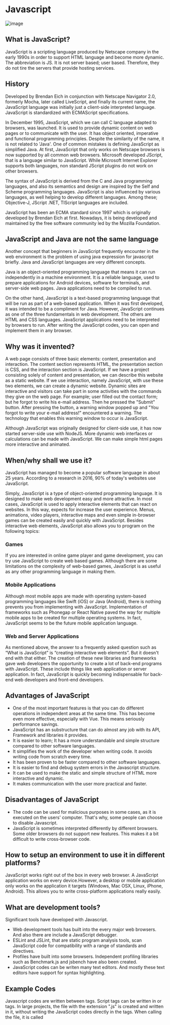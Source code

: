 # Javascript

![image](https://user-images.githubusercontent.com/36481108/80894405-651bb180-8ce3-11ea-9b2e-c40967adcfca.png)


## What is JavaScript?

JavaScript is a scripting language produced by Netscape company in the early 1990s in order to support HTML language and become more dynamic. The abbreviation is JS. It is not server based; user based. Therefore, they do not tire the servers that provide hosting services.

## History 

Developed by Brendan Eich in conjunction with Netscape Navigator 2.0, formerly Mocha, later called LiveScript, and finally its current name, the JavaScript language was initially just a client-side interpreted language. JavaScript is standardized with ECMAScript specifications.

In December 1995, JavaScript, which we can call C language adapted to browsers, was launched. It is used to provide dynamic content on web pages or to communicate with the user.  It has object oriented, imperative and functional programming principles. Despite the similarity of the name, it is not related to 'Java'. One of common mistakes is defining JavaScript as simplified Java. At first, JavaScript that only works on Netscape browsers is now supported by all common web browsers. Microsoft developed JScript, that is a language similar to JavaScript. While Microsoft Internet Explorer supports both languages, non standard JScript plugins do not work on other browsers.

The syntax of JavaScript is derived from the C and Java programming languages, and also its semantics and design are inspired by the Self and Scheme programming languages. JavaScript is also influenced by various languages, as well helping to develop different languages. Among these; Objective-J, JScript .NET, TIScript languages are included.

JavaScript has been an ECMA standard since 1997 which is originally developed by Brendan Eich at first. Nowadays, it is being developed and maintained by the free software community led by the Mozilla Foundation.

## JavaScript and Java are not the same language

Another concept that beginners in JavaScript frequently encounter in the web environment is the problem of using java expression for javascript briefly. Java and JavaScript languages are very different concepts.

Java is an object-oriented programming language that means it can run independently in a machine environment. It is a reliable language, used to prepare applications for Android devices, software for terminals, and server-side web pages. Java applications need to be compiled to run.

On the other hand, JavaScript is a text-based programming language that will be run as part of a web-based application. When it was first developed, it was intended to be a compliment for Java. However, JavaScript continues as one of the three fundamentals in web development. The others are HTML and CSS languages. JavaScript applications need to be interpreted by browsers to run. After writing the  JavaScript codes, you can open and implement them in any browser.

## Why was it invented?

A web page consists of three basic elements: content, presentation and interaction. The content section represents HTML, the presentation section is CSS, and the interaction section is JavaScript. If we have a project consisting solely of content and presentation, we can describe this website as a static  website. If  we use interaction, namely JavaScript, with use these two elements, we can create a dynamic website. Dynamic sites are interactive and visitors can take part in some activities with the commands they give on the web page. For example; user filled out the contact form; but he forgot to write his e-mail address. Then he pressed the "Submit" button. After pressing the button, a warning window popped up and "You forgot to write your e-mail address!" encountered a warning. The technology that enables this warning window to occur is JavaScript.

Although JavaScript was originally designed for client-side use, it has now started server-side use with NodeJS. More dynamic web interfaces or calculations can be made with JavaScript. We can make simple html pages more interactive and animated.

## When/why shall we use it?

JavaScript has managed to become a popular software language in about 25 years. According to a research in 2016, 90% of today's websites use JavaScript.

Simply, JavaScript is a type of object-oriented programming language. It is designed to make web development easy and more attractive. In most cases, JavaScript is used to apply interactive elements that can react on websites. In this way, expects for increase the user experience. Menus, animations, video players, interactive maps and even simple in-browser games can be created easily and quickly with JavaScript. Besides interactive web elements, JavaScript also allows you to program on the following topics:

### Games
If you are interested in online game player and game development, you can try use JavaScript to create web based games. Although there are some limitations on the complexity of web-based games, JavaScript is as useful as any other programming language in making them.

### Mobile Applications
Although most mobile apps are made with operating system-based programming languages like Swift (iOS) or Java (Android), there is nothing prevents you from implementing with JavaScript. Implementation of frameworks such as Phonegap or React Native paved the way for multiple mobile apps to be created for multiple operating systems. In fact, JavaScript seems to be the future mobile application language.

### Web and Server Applications
As mentioned above, the answer to a frequently asked question such as “What is JavaScript” is “creating interactive web elements”. But it doesn't end with that either. The creation of these new libraries and frameworks gave web developers the opportunity to create a lot of back-end programs with JavaScript. These include things like web application or server application. In fact, JavaScript is quickly becoming indispensable for back-end web developers and front-end developers.

## Advantages of JavaScript

*	One of the most important features is that you can do different operations in independent areas at the same time. This has become even more effective, especially with Vue. This means seriously performance savings.
*	JavaScript has an substructure that can do almost any job with its API, Framework and libraries it provides. 
*	It is easier to learn; It has a more understandable and simple structure compared to other software languages.
*	It simplifies the work of the developer when writing code. It avoids writing code from scratch every time.
*	It has been proven to be faster compared to other software languages. 
*	It is easier to find and debug system errors in the Javascript structure.
*	It can be used to make the static and simple structure of HTML more interactive and dynamic.
*	It makes communication with the user more practical and faster.

## Disadvantages of JavaScript

* The code can be used for malicious purposes in some cases, as it is executed on the users' computer. That's why, some people can choose to disable Javascript.
* JavaScript is sometimes interpreted differently by different browsers. Some older browsers do not support new features. This makes it a bit difficult to write cross-browser code.

## How to setup an environment to use it in different platforms?

JavaScript works right out of the box in every web browser. A JavaScript application works on every device.However, a desktop or mobile application only works on the application it targets (Windows, Mac OSX, Linux, iPhone, Android). This allows you to write cross-platform applications really easily.

## What are development tools? 

Significant tools have developed with Javascript.
   - Web development tools has built into the every major web browsers. And also there are include a JavaScript debugger.
   - ESLint and JSLint, that are static program analysis tools, scan JavaScript code for compatibility with a range of standards and directives.
   - Profiles have built into some browsers. Independent profiling libraries such as Benchmark.js and jsbench have also been created.
   - JavaScript codes can be writen many text editors. And mostly these text editors have support for syntax highlighting.

## Example Codes

Javascript codes are written between <script> </script> tags. Script tags can be written in <head> or <body> tags. In large projects, the file with the extension ".js" is created and written in it, without writing the JavaScript codes directly in the <script> </script> tags. When calling the file, it is called <script src = ”file.js”>.

1. In the example below, it counts the characters entered in the text box and shows how many more characters we can type according to the specified number of characters. As you enter the character in the textarea in this example, the information about how much character is left will be displayed on the screen instantly.
```
<!DOCTYPE html>
<html>
<head>
    <title>example</title>
</head>
<body>
  Comment : <br>
  <textarea rows="20" id="myTextareaId"></textarea>
  <div id="resultId"></div>
<script>
      var myTextareaId =document.querySelector('# myTextareaId ');  
      var resultId=document.querySelector('#resultId');  
    
    myTextareaId.oninput=function(){
       var max=60;
       this.value=this.value.substr(0,max);
       var remaining= max-this.value.length;
       resultId.innerHTML=' Remaining Character : '+remaining;
    }
</script>
    
</body>
</html>
```

2. Refresh the page every 3 seconds with the Arrow function:
```
<script>
setInterval(()=>window.location.reload(false),3000);
</script>
```

3. Refresh the page every 3 seconds with anonymous function:
```
<script>
setInterval(function(){
window.location.reload(false);
},5000);
</script>
```

4. In this example, we will display the x and y coordinate information on the screen by taking the position of the mouse that we moved in the web browser. It will be seen that the coordinate information changes as the mouse moves over the scanner.
```
<script>
// codes that will work as the mouse is moved on the window
window.onmousemove=function(event)
{
// all information about the event that is happening is assigned to the event variable. 
var xposition=event.clientX;
var yposition=event.clientY;
 
//clientX: mouse position on the x-axis
//clientY: mouse position on the y-axis
 
console.log("x Coordinate = " + xposition + "       y Coordinate ="  + yposition) 
} 
</script>
```

5. Validation E-mail address with JavaScript
In the example, there will be an input field for e-mail and will be checked whether the e-mail is valid or not when button is pressed. Since javascript is running client-side, e-mail verification will run after clicking the button.
Take a text input in html and a button input like this 
```
<input type='text' id='emailId'/>
<input type='submit' name='submit' onclick='Javascript:isValid();'/>
```
Now when the button is clicked then the JavaScript function SubmitFunction() will be called. Now write the bellow code in this function.
```
script language="javascript">

    function isValid() {

    var email = document.getElementById('emailId');
    var filter = /^([a-zA-Z0-9_\.\-])+\@(([a-zA-Z0-9\-])+\.)+([a-zA-Z0-9]{2,4})+$/;

    if (!filter.test(email.value)) {
    alert('Please provide a valid email address');
    email.focus;
    return false;
    }}
</script>
```

## How do browsers interpret JavaScript?

JavaScript is designed as a scripting language in terms of design. As the host environment, it works mostly within the structure we call browsers. However, JavaScript can run in any environment where is an interpreted language and interpreter.

As developers, we run JavaScript most on the browser. Of course, some interpreters are required for this language to run. Nowadays, applications such as Chrome, Firefox, Safari, Internet Explorer, Opera, which come to mind when it comes to browsers, use tools called Engine to interpret JavaScript.

In fact, the name of the V8 Engine, which is the JavaScript interpreter of Chrome, was designed as V and was inspired by an 8 cylinder engine type. This type of engine is known for its good performance and very fuel burning.

JavaScript engines used by browsers;
* Chrome - V8
* Firefox - SpiderMonkey
* IE - Chakra
* Safari – JavaScriptCore

SpiderMonkey was developed as the first JavaScript engine and was written in C by the inventor of the JavaScript language, Brendan Eich. So it was working in Netscape before Firefox.

## Which Libraries and Framework can be used?

JavaScript is one of the technologies that form the core of web application development.

*	jQuery is a library that aims to provide a cross-browser API that allows for “write less, do more”.
*	Angular is a JavaScript framework that aims to facilitate configuring single-page applications.
*	Backbone aims to provide structure for web applications with the use of models, collections and views.
*	Ember.js is a different library for “building passionate web applications”.
*	React.js is not exactly a framework, but a JavaScript library that makes it easy for developers to create dynamic user interfaces.
*	And more.

## Things that are specific to this language?

JavaScript is an interpreted programming language. In other words, a JavaSript code you write is not compiled before execution, it is interpreted at run time. Today, it is used in mobile application development, web server authoring, desktop application development, and even Arduino programming.

It should be noted that JavaScript has nothing to do with the Java programming language in any way.The  "Java" prefix has been used  to take advantage of the popularity of the Java language at that time. The correct spelling is actually "JavaScript" because of its prefix.

The biggest factor in the development of JavaScript so much is that its writing is as easy as Python language, and its speed is much higher than other peers (Ruby, Python, Php ...).

Today, many applications have started using JavaScript on the mobile side. Native Applications which are of great benefit in developing two different applications, especially for iOS and Android (Generally, most of applications written outside the platform's original language, Java for Android, Objective-C, or Swift for iOS) have become quite common. Many companies such as Instagram and Facebook use React Native on the mobile side.

According to both the Developer Survey conducted by Stack Overflow and the survey by GitHub, JavaScript ranks first among the most used languages.

![image](https://user-images.githubusercontent.com/36481108/80894428-88def780-8ce3-11ea-9f6f-6cc436b113c8.png)
 
One of the problems that arise when you come up with a mobile application or website idea is that you have to use different languages in the web server, mobile application, website and desktop application. At least it used to be. But thanks to JavaScript, you can use a single language in all of them. This will both increase your productivity and reduce confusion.

* NodeJS for Server
* jQuery, React, Vue, Angular for website
* React Native or NativeScript for mobile
* You can learn Electron for desktop applications.

## Conclusion

Although JS is a small language, it is very flexible and the developers have developed a lot of tools on this language. Thanks to these improvements, it is possible to solve many problems in a short time. As the canvas that comes with HTML5 slowly outstrips Adobe Flash, which is used to make more interactive sites, and also the development of Cloud technologies and in these technologies as well, JS has become an indispensable language, programmers started to focus more on JavaScript. Now, almost anything that comes to mind with JS can be done. These include 2D and 3D games and applications that use databases. It is still indispensable that for JS developers to providing indispensable programming freedom , especially the ability to can be made dynamic text and events on web pages, to read the values entered by the user and to ensure that the page reacts accordingly, to use the offline features that come with cookies and HTML5 and many other features.

# jQuery

## History of the Jquery.

jQuery is one of the most widely used JavaScript library in the coding world. jQuery is developed by John Resig and he release initial version in 2006. On January 16th, 2006 he gave a talk at the BarCampNYC event about his new library. John was only college student when he created jQuery.  He has an own write on original jQuery’s website:
“jQuery is a Javascript library that takes this motto to heart: Writing Javascript code should be fun. jQuery achieves this goal by taking common, repetitive tasks, stripping out all the unnecessary mark-up, and leaving them short, smart and understandable.”

![image](https://user-images.githubusercontent.com/32189700/80924678-f85ff000-8d92-11ea-9457-2d133d93e560.png)

Finally, jQuery initial version is published on August 26th, 2006. At the end of 2006, jQuery licenced with MIT and GPL. At now, stabil version is released April 10, 2020 and version name is 3.5.0.

##  Why was jQuery invented

The first purpose is making codes ergonomic. Pure JavaScript long codes are becoming smaller with jQuery. As the slogan for jQuerty “Write less, do more!” jQuery aims make JavaScript codes smaller than before.  For example:

### JavaScript

    1. document.getElementsByClassName("className");  
jQuery
    2. $('className') 
      
When/why shall we use jQuery?
We can handle this topic one by one. And we explain this with examples.

#### a-	HTML/DOM manipulation. 

This is jQuery’s one of the most important task. Dom elements, as like we show on top and following exampe, can manipulate with jQuery easier.

     1. $("#myElementId").remove();
     
#### b- CSS manipulation.

When used with CSS programs, it works flawlessly and does not allow any problems. Even in CSS, jQuery makes your work easier. Following code makes background colour blue for element whose id is myArea.

    1. $("#myArea").css("background-color" : “blue” , “weight” : “100px”);
    
#### c- Animations and Effects.

It enables animations developed in HTML to progress more easily. In the following example When the button is clicked, the element whose id is "myDiv" is shifted 250px to the right.

```

1.	$(document).ready(function(){
2.	  $("#myButton").click(function(){
3.	    $("#myDiv").animate({right: '250px'});
4.	  });
5.	});

```

#### d- Creating and Manipulating Event
In jQuery, there is an equivalent jQuery method for many DOM events. For example, it can be used to assign a click event to all “a” tags on a page.

```

1.	$("a").click(function(){
2.	  //there will be action for the click event for “a” tags.
3.	});
```
#### e-Ajax Operations

jQuery supports AJAX and offers solutions for vulnerabilities.

```
1.	$.ajax({url: '/api.json',
2.	type: 'GET'
3.	success: (data) => {
4.	console.log(data)
5.	}
6.	})

```

## How to Setup an Environment to Use jQuery in Different Platforms?

jquery runs in browsers just like javascript. So, if you loading website has jQuery in your browser everything goes automatically but, developer must initialize jQuery into website. There is a very simple way like implementing other libraries. That way contains Google CDN or Microsoft CDN and it works quite fast: 

    1. <script src="https://ajax.googleapis.com/ajax/libs/jquery/3.4.1/jquery.min.js"></script> 
    
 Or you can download in webserver and run jQuery files from device.
 
    1. <script src="jquery-3.4.1.min.js"></script>
 

## Things That Are Specific to jQuery?
We can talk about few important things for this topic. Learning to use the jquery library is very easy. People with little knowledge of HTML, CSS and JavaScript will immediately grasp the use of Jquery. People who do not have any knowledge about JavaScript can also easily grasp Jquery.
One of the largest sites in the world, applications such as Google, Facebook and Microsoft IBM all prefer the Jquery library during software development.
As it is constantly developing, it becomes a faster and more comprehensive library with new versions.
And finally, as shown on examples and When/Why topic reasons, jQuery does runs and make their job.


# NODE.JS

## History of The Node.js

Node.js has developed by Ryan Dahl and others from Joyent in 2009 with Joyent company supports. First release was supporting from only Linux and MacOS. All creating and development managed by Ryan Dahl and then sponsored by Joyent.

![image](https://user-images.githubusercontent.com/32189700/80924580-635cf700-8d92-11ea-9b4c-3a92329b2be6.png)

Node.js Package Manager (NPM) is presented in January 2010. NPM made easyer installing and uploading libraries, packages and frameworks. 
After two years from first version of Node.js in June 2011, Joyent and Microsoft created Node.js version for Microsoft. 
By June 2015, communities of Node.js and io.js started work together under Node.js Foundation.
Node.js Foundation education community manager Tracy Hinds says:
The Node.js Foundation, with help from incredible community members and core experts, is creating a comprehensive certification program that broadens the funnel of skilled Node.js expertise available. Whether working in enterprise environments or as individual consultants, those who become Node.js Certified Developers will be well-positioned to hit the ground running as a Node.js developer, possessing skills that are in high demand,”
Also , to access Ryan Dahl’s in 2009 original Node.js presentation use following link:
https://www.youtube.com/watch?v=ztspvPYybIY




## Why Was Node.js Invented

It was developed to run JavaScript on the server side by making various additions to the V8 JavaScript engine that the Google Chrome browser uses to run JavaScript commands. V8 engine is an intermediate software used to translate JavaScript commands developed with C / C ++ into machine language. Converting commands to machine code makes JavaScript commands run faster and more efficiently.

## When/why Shall we use Node.js

The reason for using Node.js is that it is fast and performance, as well as the flexibility of JavaScript commands, the processing of commands without blocking and event-based operation, as well as the need for an additional web server (Apache HTTP, IIS, Nginx etc.) like other server-side programming languages.
Applications written in other server-side programming languages (PHP, ASP.NET etc.) need additional software that establishes the connection between the client and the server called web server (Apache HTTP, IIS, Nginx etc.).
Requests to the web server are then forwarded to the server-side programming languages and the desired commands are executed.
Thanks to the kernel modules that come in Node.js, it enables commands to be run without the need for an additional web server.
Thanks to the Node.js modular structure and the NPM package manager, it allows you to easily add modules prepared by other developers to your project and develop faster applications.
For example; You can easily develop applications that use database systems such as MySQL, SQLite, MongoDB, PostgreSQL by including the modules created to connect to the database in your project.

## How to Setup an Environment to Use Node.js in different Platforms

To quickly mention the node.js installation process;
To download the installation package, log in to the Node.js Downloads page, download and install the installation file for your operating system (this will be the Windows Installer button for Windows).
After installation, login to the console screen and enter node -v command to run it. If you see the version number on the screen, it means that node.js setup is complete.
When you install Node.js, the npm application will be installed with it. You can check if it is installed on your computer via the npm -v command and see the currently installed version of npm. When we run this line, it will output a version as in node.js.

## Example Codes With Node.js

### Module Example

#### Calc.js
```
1.	// Plus x and y and return result
2.	exports.plus = function (x, y) {
3.	    return x+y;
4.	}; 
5.	 
6.	// minus y from x and return result
7.	exports.minus = function (x, y) {
8.	    return x-y;
9.	}; 
10.	 
11.	// divide x with y and return result
12.	exports.div = function (x, y) {
13.	    return x/y;
14.	}; 
15.	
16.	// product x and y and return result
17.	exports.mult = function (x, y) {
18.	    return x*y;
19.	}; 
```

 
#### getModule.js


```


1.	var calc = require('./calc);
2.	var x=15, y=3;
3.	console.log("Plus ; "+ calc.plus(x,y));
4.	console.log("Minus ; "+ calc.minus(x,y));
5.	console.log("Divide ; "+ calc.div(x,y));
6.	console.log("Product ; "+ calc.mult(x,y));

```


### HTTP Server Example

The codes below manage the localhost 8090 port and write "Hello World!"  top of the page.
```

1.	 var http = require('http');
2.	 
3.	http.createServer(function (req, res) {
4.	    res.writeHead(200, {'Content-Type': 'text/plain'});
5.	    res.end('Hello World!');
6.	}).listen(8090);
```
 		

## Things That Are Specific to Node.js?

When any user requests to other server-side programming languages, the server only responds to that request and other requests are queued.
It takes a long time for a request to affect other users, but since Node.js handles commands without blocking it, the long-running command does not slow down the system, and Node.js responds to other users.
Node.js different from conventional languages and based on asynchrony.
The best example of asynchronous is the food ordering system.
When the traditional server-sided programming languages arrive when a food order arrives, other customers who wait in line wait for the order to be prepared.
Node.js, on the other hand, reports the order to the back and takes notes when any food order arrives and then takes the order of the next customer.
Which of the given food orders is prepared before, it responds to the food order.
Thus, the customer does not wait extra for a meal to be prepared quickly before.
Thanks to this structure, real-time applications such as instant messaging and gaming systems are made easily and at less cost.

# ANGULAR.JS

## History of the Angular.js

Basically, AngularJS is a MVVM (Model-VIEW-VIEWMODEL) and MVC (Model-View-Controller) based JavaScript framework running on the client side. In 2009, Misko Hevery and his friend Adam Abrons (they are developers in Google) starts developing Angular.js personally. In 2010, Angular was published for the first time under the name AngularJS on the internet address https://angularjs.org. With this success Google supported Angular.js.

 ![image](https://user-images.githubusercontent.com/32189700/80924544-3c9ec080-8d92-11ea-871c-6113d8c52b33.png)

Angular, which is much loved by the developers, comes with a radical change in 2016, and the development language changes from JavaScript to TypeScript, and support and development for the old version AngularJS is stopped. Even after this radical change, the website https://angularjs.org is replaced with https://angular.io/. Angular is now made workable on popular internet browsers and cross-platforms. However, Angular still supports JavaScript.
The first announcement came in January 2018, later reiterated at NG Conf in Salt Lake City, that the final release of AngularJS would be 1.7 and would enter Long Term Support (LTS) through June 30, 2021. After that time, Google won't longer maintain the library.



## Why Was Angular Invented

Angular.js’s first mission was supporting Google’s one page application and making efficient results on this. In Angular’s official web site (https://angular.io/docs) they write for Angular:
“Angular is an application design framework and development platform for creating efficient and sophisticated single-page apps.”


## When/why shall we use Angular.js

Some features I will explain below may also be in other libraries. But it's all in Angular. We will focus more on architectural aspects.

#### a. Opinionated Approach

#### b. Explicitness

#### c. Isolation

#### d. Modularity

#### e. Extending HTML

#### f. Dependency Injection







### a.Opinionated Approach

Angular is a framework has opinionated approach. So, what is opinionated approach? An opinionated system tells you how to design it. Instead of defining what is what and where as a .json, an .xml, or any file, you follow the architectural tradition expected of you. 
In this way, Angular, with its approach, provides orientation to the architecture overlooking the domain without getting tired.

### b.Explicitness

Angular expects you to clearly define what is what and by whom. This means you will be faced with less surprises. This openness will be very useful when reading code or writing your own static code analysis tools in the future.

### c.Isolation

Being able to isolate the structures that make up the system easily and quickly is one of the strongest aspects of Angular. Everything from CSS files to JS codes can be isolated from other parts. Unlike JS modules, it also provides another isolation between its structures with its own "NgModules".

### d.Modularity

Angular made proper isolation design with NgModule structures. Everything is controlled. Everything happens in NgModule, from what you export to the outside and from what you import. It defines the modules you want and you can work there safely without fear of breaking other modules.

### e.Extending HTML

It is possible to extend your HTML files in Angular. The structures you use to achieve this are called Directives. So instead of writing the things to be done one by one, you just define them, like saying “<br/>”: This means adding a line. Look, you didn't say how the line should be added. You just said what should be added. Currently, Angular comes with some very useful directives. Perhaps you will not even have to define your own guidelines most of the time.

### f.Dependency Injection

Dependency Injection is mainly used for the control and management of dependencies. Basically, that tells you that if you are going to use the object of another class in a class you will create, you should not create it with the keyword "new". It emphasizes that the required object should be taken as a parameter either from the Constructor or by the Setter method. Thus, he argues that we have isolated the two classes from each other. Dependency Injection liberates your code and minimizes the bond between classes.

## How to Setup an Environment to Use Angular.js in different Platforms

All popular web browsers are can use for to view Angular based web site.
If you want to be Angular developer need to follow following steps. Those steps are from Angular’s official website. 
1-	Use npm to install Angular’s commend line interface (CLI)

    npm install -g @angular/cli
    
2-	Run the following code to create a workspace and initial application.

    ng new my-app
    
3-	Finally go to initialized folder and lunch server using following CLI command 

```

cd my-app
 ng serve –open

```

 ![image](https://user-images.githubusercontent.com/32189700/80924540-327cc200-8d92-11ea-89f7-1bde298f2bdf.png)



## Example codes

 ### EX-1
 
When web page load, Angular.js starts automatically.
“np-app” directive shows Angular.js element belongs to <div> elejment.
“bg-model” directive binds the value of the input field to the application variable name.
“ng-bind” directive binds the contents of <p> to the name of the application variable.
	
![image](https://user-images.githubusercontent.com/32189700/80924502-fe090600-8d91-11ea-875b-ab79e6fae262.png)

 ![image](https://user-images.githubusercontent.com/32189700/80924512-1416c680-8d92-11ea-9272-00c133d2f437.png)


### EX-2

“ng-init” instruction initializes AngularJS variables.
  
  ![image](https://user-images.githubusercontent.com/32189700/80924520-1ed15b80-8d92-11ea-9b8a-bc8f52b50532.png)

![image](https://user-images.githubusercontent.com/32189700/80924533-285ac380-8d92-11ea-854b-cc80e6cdfb2d.png)

	
## Things That Are Specific to Node.js?

AngularJs is one of the first effective example of one-page web application. With this it is became very popular and took Google’s support.
Besides being easy to learn and applicable, AngularJS, which is behind a giant like Google with many advantages, is becoming more and more common day by day. It's a technology that Javascript software developers and client-side developers should focus on.


